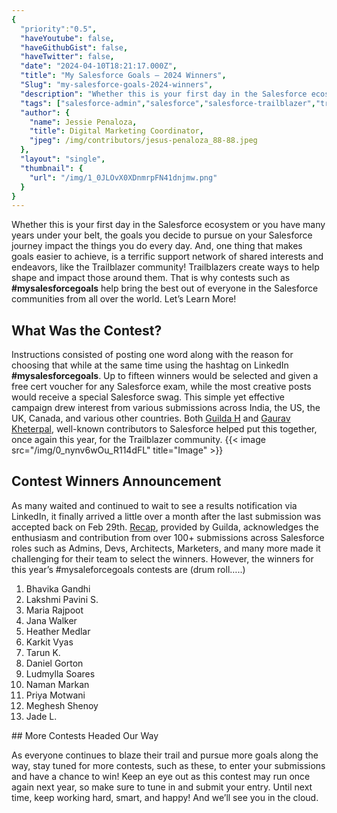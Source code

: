 ```yaml
---
{
  "priority":"0.5",
  "haveYoutube": false,
  "haveGithubGist": false,
  "haveTwitter": false,
  "date": "2024-04-10T18:21:17.000Z",
  "title": "My Salesforce Goals — 2024 Winners",
  "Slug": "my-salesforce-goals-2024-winners",
  "description": "Whether this is your first day in the Salesforce ecosystem or you have many years under your belt, the goals you decide to pursue on your Salesforce journey impact the things you do every day. And, one thing that makes goals easier to achieve, is a terrific support network of shared interests and endeavors, like the Trailblazer community!.",
  "tags": ["salesforce-admin","salesforce","salesforce-trailblazer","trailblazercommunity","salesforce-communities"],
  "author": {
    "name": Jessie Penaloza,
    "title": Digital Marketing Coordinator,
    "jpeg": /img/contributors/jesus-penaloza_88-88.jpeg
  },
  "layout": "single",
  "thumbnail": {
    "url": "/img/1_0JLOvX0XDnmrpFN41dnjmw.png"
  }
}
---
```

Whether this is your first day in the Salesforce ecosystem or you have many years under your belt, the goals you decide to pursue on your Salesforce journey impact the things you do every day. And, one thing that makes goals easier to achieve, is a terrific support network of shared interests and endeavors, like the Trailblazer community!
Trailblazers create ways to help shape and impact those around them. That is why contests such as <strong>#mysalesforcegoals</strong> help bring the best out of everyone in the Salesforce communities from all over the world.
Let’s Learn More!

## What Was the Contest?

Instructions consisted of posting one word along with the reason for choosing that while at the same time using the hashtag on LinkedIn <strong>#mysalesforcegoals</strong>. Up to fifteen winners would be selected and given a free cert voucher for any Salesforce exam, while the most creative posts would receive a special Salesforce swag.
This simple yet effective campaign drew interest from various submissions across India, the US, the UK, Canada, and various other countries.
Both [Guilda H](https://www.linkedin.com/in/ghilaire/) and [Gaurav Kheterpal](https://www.linkedin.com/in/gauravkheterpal/), well-known contributors to Salesforce helped put this together, once again this year, for the Trailblazer community.
{{< image src="/img/0_nynv6wOu_R114dFL" title="Image" >}}


## Contest Winners Announcement

As many waited and continued to wait to see a results notification via LinkedIn, it finally arrived a little over a month after the last submission was accepted back on Feb 29th.
[Recap](https://www.linkedin.com/feed/update/urn:li:activity:7183462952706965504/), provided by Guilda, acknowledges the enthusiasm and contribution from over 100+ submissions across Salesforce roles such as Admins, Devs, Architects, Marketers, and many more made it challenging for their team to select the winners. However, the winners for this year’s #mysaleforcegoals contests are (drum roll…..)
<ol><li>Bhavika Gandhi</li><li>Lakshmi Pavini S.</li><li>Maria Rajpoot</li><li>Jana Walker</li><li>Heather Medlar</li><li>Karkit Vyas</li><li>Tarun K.</li><li>Daniel Gorton</li><li>Ludmylla Soares</li><li>Naman Markan</li><li>Priya Motwani</li><li>Meghesh Shenoy</li><li>Jade L.</li></ol>
## More Contests Headed Our Way

As everyone continues to blaze their trail and pursue more goals along the way, stay tuned for more contests, such as these, to enter your submissions and have a chance to win!
Keep an eye out as this contest may run once again next year, so make sure to tune in and submit your entry.
Until next time, keep working hard, smart, and happy! And we’ll see you in the cloud.
